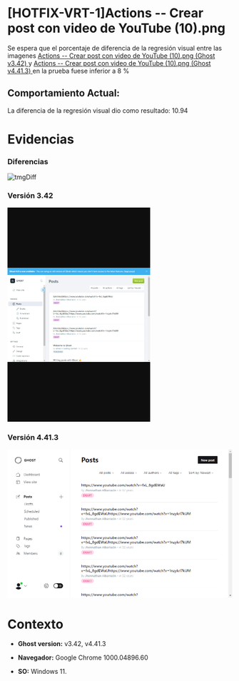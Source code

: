 # [HOTFIX-VRT-1]Actions -- Crear post con video de YouTube (10).png

Se espera que el porcentaje de diferencia de la regresión visual entre las imagenes [Actions -- Crear post con video de YouTube (10).png (Ghost v3.42) ](https://raw.githubusercontent.com/j-albarracin-uniandes/pruebas-automatizadas/master/pruebas/backstopjs/backstop_data/bitmaps_reference/backstop_default_Actions_--_Crear_post_con_video_de_YouTube_10png_0_document_0_phone.png) y [Actions -- Crear post con video de YouTube (10).png (Ghost v4.41.3) ](https://raw.githubusercontent.com/j-albarracin-uniandes/pruebas-automatizadas/master/pruebas/backstopjs/v4/Actions%20--%20Crear%20post%20con%20video%20de%20YouTube%20(10).png)  en la prueba fuese inferior a 8 %

## Comportamiento Actual:

La diferencia de la regresión visual dio como resultado: 10.94

# Evidencias

### Diferencias 

![tmgDiff](https://raw.githubusercontent.com/j-albarracin-uniandes/pruebas-automatizadas/master/pruebas/backstopjs/backstop_data/bitmaps_test/20220513-141203/failed_diff_backstop_default_Actions_--_Crear_post_con_video_de_YouTube_10png_0_document_0_phone.png)

### Versión 3.42

![imgV3](https://raw.githubusercontent.com/j-albarracin-uniandes/pruebas-automatizadas/master/pruebas/backstopjs/backstop_data/bitmaps_reference/backstop_default_Actions_--_Crear_post_con_video_de_YouTube_10png_0_document_0_phone.png)

### Versión 4.41.3

![imgV4](https://raw.githubusercontent.com/j-albarracin-uniandes/pruebas-automatizadas/master/pruebas/backstopjs/v4/Actions%20--%20Crear%20post%20con%20video%20de%20YouTube%20(10).png)

# Contexto

+ **Ghost version:** v3.42, v4.41.3

+ **Navegador:** Google Chrome 1000.04896.60

+ **SO:** Windows 11.

